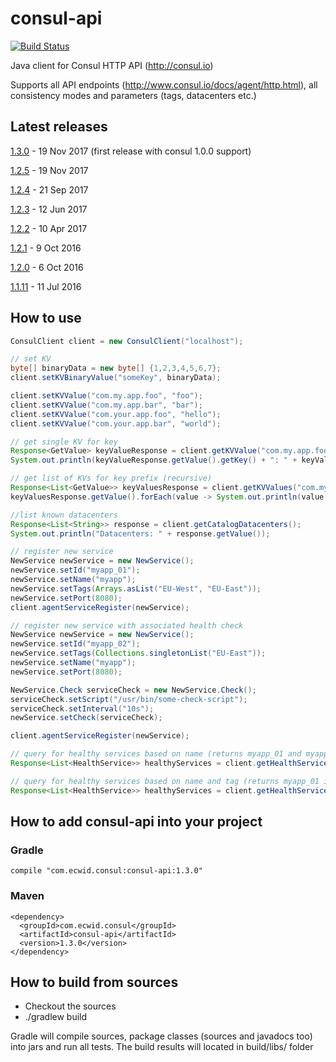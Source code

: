 consul-api
==========

[![Build Status](https://api.travis-ci.org/Ecwid/consul-api.svg)](http://travis-ci.org/Ecwid/consul-api)

Java client for Consul HTTP API (http://consul.io)

Supports all API endpoints (http://www.consul.io/docs/agent/http.html), all consistency modes and parameters (tags, datacenters etc.)

## Latest releases
[1.3.0](https://github.com/Ecwid/consul-api/milestone/10?closed=1) - 19 Nov 2017 (first release with consul 1.0.0 support)

[1.2.5](https://github.com/Ecwid/consul-api/milestone/9?closed=1) - 19 Nov 2017

[1.2.4](https://github.com/Ecwid/consul-api/milestone/8?closed=1) - 21 Sep 2017

[1.2.3](https://github.com/Ecwid/consul-api/milestone/7?closed=1) - 12 Jun 2017

[1.2.2](https://github.com/Ecwid/consul-api/milestone/6?closed=1) - 10 Apr 2017

[1.2.1](https://github.com/Ecwid/consul-api/milestone/5?closed=1) - 9 Oct 2016

[1.2.0](https://github.com/Ecwid/consul-api/milestone/4?closed=1) - 6 Oct 2016

[1.1.11](https://github.com/Ecwid/consul-api/milestone/3?closed=1) - 11 Jul 2016

## How to use
```java
ConsulClient client = new ConsulClient("localhost");

// set KV
byte[] binaryData = new byte[] {1,2,3,4,5,6,7};
client.setKVBinaryValue("someKey", binaryData);

client.setKVValue("com.my.app.foo", "foo");
client.setKVValue("com.my.app.bar", "bar");
client.setKVValue("com.your.app.foo", "hello");
client.setKVValue("com.your.app.bar", "world");

// get single KV for key
Response<GetValue> keyValueResponse = client.getKVValue("com.my.app.foo");
System.out.println(keyValueResponse.getValue().getKey() + ": " + keyValueResponse.getValue().getDecodedValue()); // prints "com.my.app.foo: foo"

// get list of KVs for key prefix (recursive)
Response<List<GetValue>> keyValuesResponse = client.getKVValues("com.my");
keyValuesResponse.getValue().forEach(value -> System.out.println(value.getKey() + ": " + value.getDecodedValue())); // prints "com.my.app.foo: foo" and "com.my.app.bar: bar"

//list known datacenters
Response<List<String>> response = client.getCatalogDatacenters();
System.out.println("Datacenters: " + response.getValue());

// register new service
NewService newService = new NewService();
newService.setId("myapp_01");
newService.setName("myapp");
newService.setTags(Arrays.asList("EU-West", "EU-East"));
newService.setPort(8080);
client.agentServiceRegister(newService);

// register new service with associated health check
NewService newService = new NewService();
newService.setId("myapp_02");
newService.setTags(Collections.singletonList("EU-East"));
newService.setName("myapp");
newService.setPort(8080);

NewService.Check serviceCheck = new NewService.Check();
serviceCheck.setScript("/usr/bin/some-check-script");
serviceCheck.setInterval("10s");
newService.setCheck(serviceCheck);

client.agentServiceRegister(newService);

// query for healthy services based on name (returns myapp_01 and myapp_02 if healthy)
Response<List<HealthService>> healthyServices = client.getHealthServices("myapp", true, QueryParams.DEFAULT);

// query for healthy services based on name and tag (returns myapp_01 if healthy)
Response<List<HealthService>> healthyServices = client.getHealthServices("myapp", "EU-West", true, QueryParams.DEFAULT);
```

## How to add consul-api into your project
### Gradle
```
compile "com.ecwid.consul:consul-api:1.3.0"
```
### Maven
```
<dependency>
  <groupId>com.ecwid.consul</groupId>
  <artifactId>consul-api</artifactId>
  <version>1.3.0</version>
</dependency>
```

## How to build from sources
* Checkout the sources
* ./gradlew build

Gradle will compile sources, package classes (sources and javadocs too) into jars and run all tests. The build results will located in build/libs/ folder
